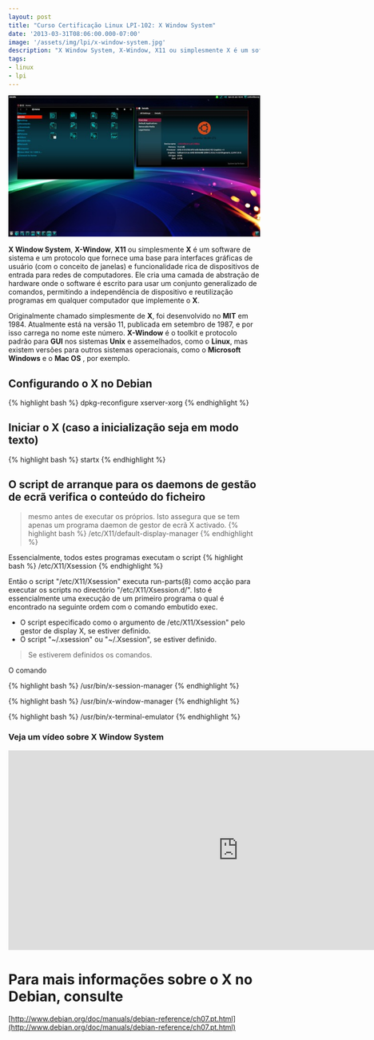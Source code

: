 ```yaml
---
layout: post
title: "Curso Certificação Linux LPI-102: X Window System"
date: '2013-03-31T08:06:00.000-07:00'
image: '/assets/img/lpi/x-window-system.jpg'
description: "X Window System, X-Window, X11 ou simplesmente X é um software de sistema e um protocolo que fornece uma base para interfaces gráficas de usuário."
tags:
- linux
- lpi
---
```


![X Window System](/assets/img/lpi/x-window-system.jpg "X Window System")

__X Window System__, __X-Window__, __X11__ ou simplesmente __X__ é um software de sistema e um protocolo que fornece uma base para interfaces gráficas de usuário (com o conceito de janelas) e funcionalidade rica de dispositivos de entrada para redes de computadores. Ele cria uma camada de abstração de hardware onde o software é escrito para usar um conjunto generalizado de comandos, permitindo a independência de dispositivo e reutilização programas em qualquer computador que implemente o __X__.

Originalmente chamado simplesmente de __X__, foi desenvolvido no __MIT__ em 1984. Atualmente está na versão 11, publicada em setembro de 1987, e por isso carrega no nome este número. __X-Window__ é o toolkit e protocolo padrão para __GUI__ nos sistemas __Unix__ e assemelhados, como o __Linux__, mas existem versões para outros sistemas operacionais, como o __Microsoft Windows__ e o __Mac OS__ , por exemplo.
 
## Configurando o X no Debian
{% highlight bash %}
dpkg-reconfigure xserver-xorg
{% endhighlight %}

## Iniciar o X (caso a inicialização seja em modo texto)
{% highlight bash %}
startx
{% endhighlight %}

## O script de arranque para os daemons de gestão de ecrã verifica o conteúdo do ficheiro
> mesmo antes de executar os próprios. Isto assegura que se tem apenas um programa daemon de gestor de ecrã X activado.
{% highlight bash %}
/etc/X11/default-display-manager
{% endhighlight %} 

 
Essencialmente, todos estes programas executam o script
{% highlight bash %}
/etc/X11/Xsession
{% endhighlight %}

Então o script "/etc/X11/Xsession" executa run-parts(8) como acção para executar os scripts no directório "/etc/X11/Xsession.d/". Isto é essencialmente uma execução de um primeiro programa o qual é encontrado na seguinte ordem com o comando embutido exec.

* O script especificado como o argumento de /etc/X11/Xsession" pelo gestor de display X, se estiver definido.
* O script "~/.xsession" ou "~/.Xsession", se estiver definido.


<script async src="https://pagead2.googlesyndication.com/pagead/js/adsbygoogle.js"></script>

<!-- Informat -->
<ins class="adsbygoogle"
     style="display:block"
     data-ad-client="ca-pub-2838251107855362"
     data-ad-slot="2327980059"
     data-ad-format="auto"
     data-full-width-responsive="true"></ins>

<script>
(adsbygoogle = window.adsbygoogle || []).push({});
</script>


> Se estiverem definidos os comandos.

O comando

{% highlight bash %}
/usr/bin/x-session-manager
{% endhighlight %}

{% highlight bash %}
/usr/bin/x-window-manager
{% endhighlight %}

{% highlight bash %}
/usr/bin/x-terminal-emulator
{% endhighlight %}

### Veja um vídeo sobre X Window System

<iframe width="920" height="400" src="https://www.youtube.com/embed/Q1x19Oc4IuU" frameborder="0" allow="accelerometer; autoplay; encrypted-media; gyroscope; picture-in-picture" allowfullscreen></iframe>

 
# Para mais informações sobre o X no Debian, consulte
[http://www.debian.org/doc/manuals/debian-reference/ch07.pt.html](http://www.debian.org/doc/manuals/debian-reference/ch07.pt.html)

<script async src="https://pagead2.googlesyndication.com/pagead/js/adsbygoogle.js"></script>

<!-- Informat -->
<ins class="adsbygoogle"
 style="display:block"
 data-ad-client="ca-pub-2838251107855362"
 data-ad-slot="2327980059"
 data-ad-format="auto"
 data-full-width-responsive="true"></ins>

<script>
(adsbygoogle = window.adsbygoogle || []).push({});
</script>




